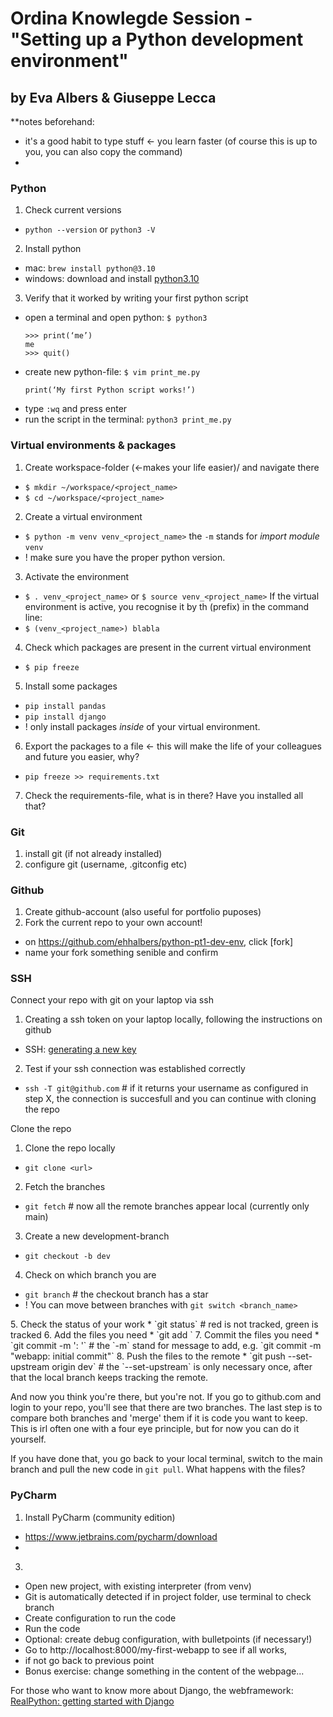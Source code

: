 # Ordina Knowlegde Session - "Setting up a Python development environment"
## by Eva Albers & Giuseppe Lecca

**notes beforehand:
- it's a good habit to type stuff <- you learn faster (of course this is up to you, you can also copy the command)
- 

### Python

1. Check current versions
- `python --version` or `python3 -V`
2. Install python
  * mac: `brew install python@3.10`
  * windows: download and install [python3.10](https://www.python.org/downloads/release/python-3104/)
3. Verify that it worked by writing your first python script
  * open a terminal and open python: `$ python3`
    ```
    >>> print(‘me’) 
    me
    >>> quit()
    ```
  * create new python-file: `$ vim print_me.py`
    ```
    print(‘My first Python script works!’)
    ```
  * type `:wq` and press enter
  * run the script in the terminal: `python3 print_me.py` 

### Virtual environments & packages

1. Create workspace-folder (<-makes your life easier)/<project folder> and navigate there
  * `$ mkdir ~/workspace/<project_name>` 
  * `$ cd ~/workspace/<project_name>`
2. Create a virtual environment
  * `$ python -m venv venv_<project_name>` the `-m` stands for _import module_ `venv`
  *    ! make sure you have the proper python version.
3. Activate the environment
  * `$ . venv_<project_name>` or `$ source venv_<project_name>`
If the virtual environment is active, you recognise it by th (prefix) in the command line:
  * `$ (venv_<project_name>) blabla`
4. Check which packages are present in the current virtual environment
  * `$ pip freeze`
5. Install some packages
  * `pip install pandas`
  * `pip install django`
  *    ! only install packages _inside_ of your virtual environment.
6. Export the packages to a file <- this will make the life of your colleagues and future you easier, why?
  * `pip freeze >> requirements.txt`
7. Check the requirements-file, what is in there? Have you installed all that?


### Git

1. install git (if not already installed)
2. configure git (username, .gitconfig etc)

### Github
 
1. Create github-account (also useful for portfolio puposes)
2. Fork the current repo to your own account!
  * on https://github.com/ehhalbers/python-pt1-dev-env, click [fork]
  * name your fork something senible and confirm

### SSH
 
Connect your repo with git on your laptop via ssh
1. Creating a ssh token on your laptop locally, following the instructions on github
  * SSH: [generating a new key](https://docs.github.com/en/authentication/connecting-to-github-with-ssh/generating-a-new-ssh-key-and-adding-it-to-the-ssh-agent)
2. Test if your ssh connection was established correctly
  * `ssh -T git@github.com` # if it returns your username as configured in step X, the connection is succesfull and you can continue with cloning the repo

Clone the repo
1. Clone the repo locally
  * `git clone <url>`
2. Fetch the branches
  * `git fetch` # now all the remote branches appear local (currently only main)
3. Create a new development-branch
  * `git checkout -b dev`
4. Check on which branch you are
  * `git branch` # the checkout branch has a star 
  *   ! You can move between branches with `git switch <branch_name>`
  <do some work>
5. Check the status of your work
  * `git status` # red is not tracked, green is tracked
6. Add the files you need
  * `git add <files you need>`
7. Commit the files you need
  * `git commit -m '<project_name>: <what you did>'` # the `-m` stand for message to add, e.g. `git commit -m "webapp: initial commit"`
8. Push the files to the remote
  * `git push --set-upstream origin dev` # the `--set-upstream` is only necessary once, after that the local branch keeps tracking the remote.


And now you think you're there, but you're not. If you go to github.com and login to your repo, you'll see that there are two branches. The last step is to compare both branches and 'merge' them if it is code you want to keep. This is irl often one with a four eye principle, but for now you can do it yourself.


 If you have done that, you go back to your local terminal, switch to the main branch and pull the new code in `git pull`. What happens with the files?


### PyCharm

1. Install PyCharm (community edition)
  * https://www.jetbrains.com/pycharm/download
  * 
3. 
-	Open new project, with existing interpreter (from venv)
-	Git is automatically detected if in project folder, use terminal to check branch
-	Create configuration to run the code
-	Run the code
-	Optional: create debug configuration, with bulletpoints (if necessary!)
-	Go to http://localhost:8000/my-first-webapp to see if all works, 
-	if not go back to previous point
-	Bonus exercise: change something in the content of the webpage...

For those who want to know more about Django, the webframework: [RealPython: getting started with Django](https://realpython.com/get-started-with-django-1/)




